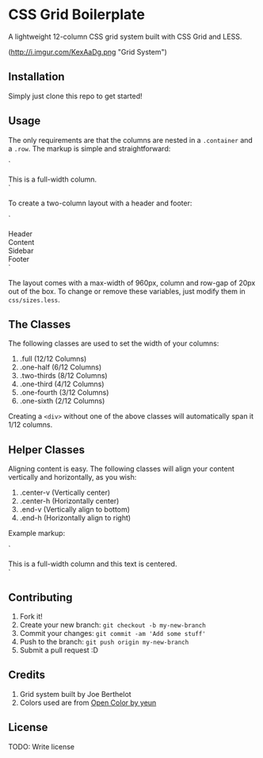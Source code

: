 # CSS Grid Boilerplate

A lightweight 12-column CSS grid system built with CSS Grid and LESS.

(http://i.imgur.com/KexAaDg.png "Grid System")

## Installation

Simply just clone this repo to get started!

## Usage

The only requirements are that the columns are nested in a `.container` and a `.row`.  The markup is simple and straightforward:

`<div class="container">
  <div class="row">
    <div class="full">This is a full-width column.</div>
  </div>
</div>`

To create a two-column layout with a header and footer:

`<div class="container">
  <div class="row">
    <div class="full">Header</div>
  </div>
  <div class="row">
    <div class="one-half">Content</div>
  </div>
  <div class="row">
    <div class="one-third">Sidebar</div>
  </div>
  <div class="row">
    <div class="full">Footer</div>
  </div>
</div>`

The layout comes with a max-width of 960px, column and row-gap of 20px out of the box.  To change or remove these variables, just modify them in `css/sizes.less`.

## The Classes

The following classes are used to set the width of your columns:

1. .full (12/12 Columns)
2. .one-half (6/12 Columns)
3. .two-thirds (8/12 Columns)
4. .one-third (4/12 Columns)
5. .one-fourth (3/12 Columns)
6. .one-sixth (2/12 Columns)

Creating a `<div>` without one of the above classes will automatically span it 1/12 columns.

## Helper Classes

Aligning content is easy.  The following classes will align your content vertically and horizontally, as you wish:

1. .center-v (Vertically center)
2. .center-h (Horizontally center)
3. .end-v (Vertically align to bottom)
4. .end-h (Horizontally align to right)

Example markup:

`<div class="container">
  <div class="row">
    <div class="full center-v center-h">This is a full-width column and this text is centered.</div>
  </div>
</div>`

## Contributing

1. Fork it!
2. Create your new branch: `git checkout -b my-new-branch`
3. Commit your changes: `git commit -am 'Add some stuff'`
4. Push to the branch: `git push origin my-new-branch`
5. Submit a pull request :D

## Credits

1. Grid system built by Joe Berthelot
2. Colors used are from [Open Color by yeun](https://github.com/yeun/open-color)

## License

TODO: Write license
